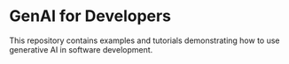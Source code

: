 # GenAI for Developers

This repository contains examples and tutorials demonstrating how to use generative AI in software development.
